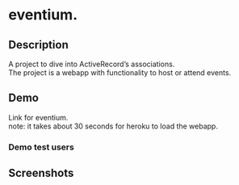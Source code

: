 # eventium.

## Description
A project to dive into ActiveRecord’s associations.<br/>
The project is a webapp with functionality to host or attend events.

## Demo
Link for eventium. <br/>
note: it takes about 30 seconds for heroku to load the webapp.

### Demo test users

## Screenshots
